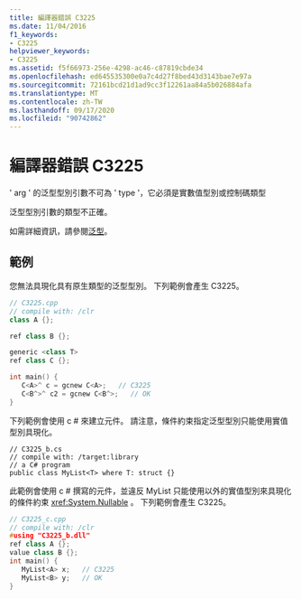 ```yaml
---
title: 編譯器錯誤 C3225
ms.date: 11/04/2016
f1_keywords:
- C3225
helpviewer_keywords:
- C3225
ms.assetid: f5f66973-256e-4298-ac46-c87819cbde34
ms.openlocfilehash: ed645535300e0a7c4d27f8bed43d3143bae7e97a
ms.sourcegitcommit: 72161bcd21d1ad9cc3f12261aa84a5b026884afa
ms.translationtype: MT
ms.contentlocale: zh-TW
ms.lasthandoff: 09/17/2020
ms.locfileid: "90742862"
---
```

# <a name="compiler-error-c3225"></a>編譯器錯誤 C3225

' arg ' 的泛型型別引數不可為 ' type '，它必須是實數值型別或控制碼類型

泛型型別引數的類型不正確。

如需詳細資訊，請參閱[泛型](../../extensions/generics-cpp-component-extensions.md)。

## <a name="examples"></a>範例

您無法具現化具有原生類型的泛型型別。 下列範例會產生 C3225。

```cpp
// C3225.cpp
// compile with: /clr
class A {};

ref class B {};

generic <class T>
ref class C {};

int main() {
   C<A>^ c = gcnew C<A>;   // C3225
   C<B^>^ c2 = gcnew C<B^>;   // OK
}
```

下列範例會使用 c # 來建立元件。 請注意，條件約束指定泛型型別只能使用實值型別具現化。

```
// C3225_b.cs
// compile with: /target:library
// a C# program
public class MyList<T> where T: struct {}
```

此範例會使用 c # 撰寫的元件，並違反 MyList 只能使用以外的實值型別來具現化的條件約束 <xref:System.Nullable> 。 下列範例會產生 C3225。

```cpp
// C3225_c.cpp
// compile with: /clr
#using "C3225_b.dll"
ref class A {};
value class B {};
int main() {
   MyList<A> x;   // C3225
   MyList<B> y;   // OK
}
```
